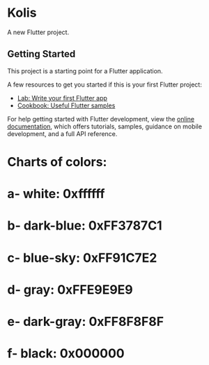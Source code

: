 # Kolis

A new Flutter project.

## Getting Started

This project is a starting point for a Flutter application.

A few resources to get you started if this is your first Flutter project:

- [Lab: Write your first Flutter app](https://docs.flutter.dev/get-started/codelab)
- [Cookbook: Useful Flutter samples](https://docs.flutter.dev/cookbook)

For help getting started with Flutter development, view the
[online documentation](https://docs.flutter.dev/), which offers tutorials,
samples, guidance on mobile development, and a full API reference.

# Charts of colors:
#   a- white: 0xffffff
#   b- dark-blue: 0xFF3787C1
#   c- blue-sky: 0xFF91C7E2
#   d- gray: 0xFFE9E9E9
#   e- dark-gray: 0xFF8F8F8F
#   f- black: 0x000000
